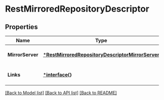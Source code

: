 # RestMirroredRepositoryDescriptor

## Properties
Name | Type | Description | Notes
------------ | ------------- | ------------- | -------------
**MirrorServer** | [***RestMirroredRepositoryDescriptorMirrorServer**](RestMirroredRepositoryDescriptor_mirrorServer.md) |  | [optional] [default to null]
**Links** | [***interface{}**](interface{}.md) |  | [optional] [default to null]

[[Back to Model list]](../README.md#documentation-for-models) [[Back to API list]](../README.md#documentation-for-api-endpoints) [[Back to README]](../README.md)

